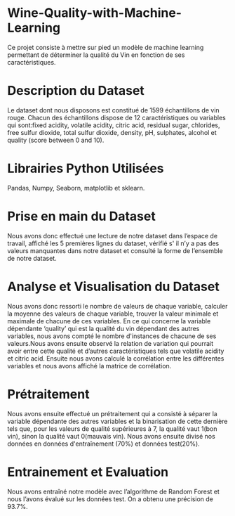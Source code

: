 # Wine-Quality-with-Machine-Learning
Ce projet consiste à mettre sur pied un modèle de machine learning permettant de déterminer la qualité du Vin en fonction de ses caractéristiques.
#  Description du Dataset
Le dataset dont nous disposons est constitué de 1599 échantillons de vin rouge. Chacun des échantillons dispose de 12 caractéristiques ou variables qui sont:fixed acidity,  volatile acidity,  citric acid,  residual sugar,  chlorides, free sulfur dioxide, total sulfur dioxide, density,  pH, sulphates,  alcohol et  quality (score between 0 and 10).
# Librairies Python Utilisées
Pandas, Numpy, Seaborn, matplotlib et sklearn.
# Prise en main du Dataset
Nous avons donc effectué une lecture de notre dataset dans l’espace de travail, affiché les 5 premières lignes du dataset, vérifié s' il n’y a pas des valeurs manquantes dans notre dataset et consulté la forme de l’ensemble de notre dataset.
# Analyse et Visualisation du Dataset
Nous avons donc ressorti le nombre de valeurs de chaque variable, calculer la moyenne des valeurs de chaque variable, trouver la valeur minimale et maximale de chacune de ces variables. En ce qui concerne la variable dépendante ‘quality’ qui est la qualité du vin dépendant des autres variables, nous avons compté le nombre d'instances de chacune de ses valeurs.Nous avons ensuite observé la relation de variation qui pourrait avoir entre cette qualité et d’autres caractéristiques tels que volatile acidity et citric acid. Ensuite nous avons calculé la corrélation entre  les différentes variables et nous avons affiché la matrice de corrélation.
# Prétraitement
Nous avons ensuite effectué un prétraitement qui a consisté à séparer la variable dépendante des autres variables et la binarisation de cette dernière tels que, pour les valeurs de qualité supérieures à 7, la qualité vaut 1(bon vin), sinon la qualité vaut 0(mauvais vin). Nous avons ensuite divisé nos données en données d'entraînement (70%) et données test(20%).
# Entrainement et Evaluation
Nous avons entraîné notre modèle avec l’algorithme de Random Forest et nous l’avons évalué sur les données test. On a obtenu une précision de 93.7%.


